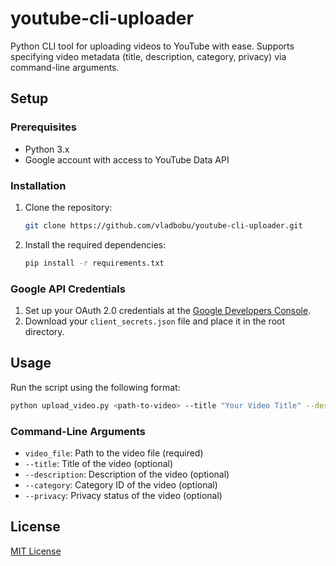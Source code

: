 
# youtube-cli-uploader

Python CLI tool for uploading videos to YouTube with ease. Supports specifying video metadata (title, description, category, privacy) via command-line arguments.

## Setup

### Prerequisites
- Python 3.x
- Google account with access to YouTube Data API

### Installation
1. Clone the repository:
   ```bash
   git clone https://github.com/vladbobu/youtube-cli-uploader.git
   ```
2. Install the required dependencies:
   ```bash
   pip install -r requirements.txt
   ```

### Google API Credentials
1. Set up your OAuth 2.0 credentials at the [Google Developers Console](https://console.developers.google.com/).
2. Download your `client_secrets.json` file and place it in the root directory.

## Usage
Run the script using the following format:
```bash
python upload_video.py <path-to-video> --title "Your Video Title" --description "Your Video Description" --category "22" --privacy "public"
```

### Command-Line Arguments
- `video_file`: Path to the video file (required)
- `--title`: Title of the video (optional)
- `--description`: Description of the video (optional)
- `--category`: Category ID of the video (optional)
- `--privacy`: Privacy status of the video (optional)

## License
[MIT License](LICENSE)

